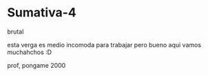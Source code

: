 # Sumativa-4

brutal

esta verga es medio incomoda para trabajar pero bueno aqui vamos muchahchos :D

prof, pongame 2000
